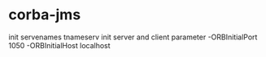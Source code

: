 # corba-jms
init servenames tnameserv
init server and client parameter -ORBInitialPort 1050 -ORBInitialHost localhost